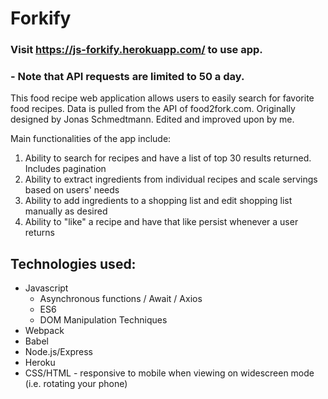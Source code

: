 # Forkify

### Visit https://js-forkify.herokuapp.com/ to use app.

### - Note that API requests are limited to 50 a day.

This food recipe web application allows users to easily search for favorite food recipes.
Data is pulled from the API of food2fork.com. Originally designed by Jonas Schmedtmann. Edited and improved upon by me.

Main functionalities of the app include:

1. Ability to search for recipes and have a list of top 30 results returned. Includes pagination
2. Ability to extract ingredients from individual recipes and scale servings based on users' needs
3. Ability to add ingredients to a shopping list and edit shopping list manually as desired
4. Ability to "like" a recipe and have that like persist whenever a user returns

## Technologies used:

- Javascript
  - Asynchronous functions / Await / Axios
  - ES6
  - DOM Manipulation Techniques
- Webpack
- Babel
- Node.js/Express
- Heroku
- CSS/HTML - responsive to mobile when viewing on widescreen mode (i.e. rotating your phone)
